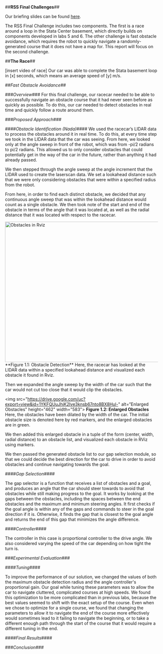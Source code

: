 ##**RSS Final Challenges**##

Our briefing slides can be found [here](https://docs.google.com/presentation/d/e/2PACX-1vSekBXbRD01jhey_eg-2L4vt1B33mCh0rY9d0mkfi_EToSflpEm3nEaTdERE42kCxp2E9qdc8IwDWxN/embed?start=false&loop=false&delayms=3000).

The RSS Final Challenge includes two components. The first is a race around a loop in the Stata Center basement, which directly builds on components developed in labs 5 and 6. The other challenge is fast obstacle avoidance, which requires the robot to quickly navigate a randomly-generated course that it does not have a map for. This report will focus on the second challenge.

##**The Race**##

[insert video of race]
Our car was able to complete the Stata basement loop in [x] seconds, which means an average speed of [y] m/s.

##*Fast Obstacle Avoidance*##

###*Overview*###
For this final challenge, our racecar needed to be able to successfully navigate an obstacle course that it had never seen before as quickly as possible. To do this, our car needed to detect obstacles in real time and quickly follow a route around them.

###*Proposed Approach*###

####*Obstacle Identification (Nada)*####
We used the racecar’s LIDAR data to process the obstacles around it in real time. To do this, at every time step we took in the LIDAR data that the car was seeing. From here, we looked only at the angle sweep in front of the robot, which was from -pi/2 radians to pi/2 radians. This allowed us to only consider obstacles that could potentially get in the way of the car in the future, rather than anything it had already passed. 

We then stepped through the angle sweep at the angle increment that the LIDAR used to create the laserscan data. We set a lookahead distance such that we were only considering obstacles that were within a specified radius from the robot. 

From here, in order to find each distinct obstacle, we decided that any continuous angle sweep that was within the lookahead distance would count as a single obstacle. We then took note of the start and end of the obstacle in terms of the angle that it was located at, as well as the radial distance that it was located with respect to the racecar.

<img src="https://drive.google.com/uc?export=view&id=1XlLoluyORkRVosqr394GfXYmmRSiGaMC" alt="Obstacles in Rviz" height="462" width="583">
**Figure 1.1: Obstacle Detection**
Here, the racecar has looked at the LIDAR data within a specified lookahead distance and visualized each obstacle it found in Rviz.

Then we expanded the angle sweep by the width of the car such that the car would not cut too close that it would clip the obstacles.

<img src="https://drive.google.com/uc?export=view&id=1YKFQUuJhjK2Ive3knsb67nto8BX8Hul-" alt=”Enlarged Obstacles" height="462" width="583">
**Figure 1.2: Enlarged Obstacles**
Here, the obstacles have been dilated by the width of the car. The initial obstacle size is denoted here by red markers, and the enlarged obstacles are in green.

We then added this enlarged obstacle in a tuple of the form (center, width, radial distance) to an obstacle list, and visualized each obstacle in RViz using markers. 

We then passed the generated obstacle list to our gap selection module, so that we could decide the best direction for the car to drive in order to avoid obstacles and continue navigating towards the goal.

####*Gap Selection*####

The gap selector is a function that receives a list of obstacles and a goal, and produces an angle that the car should steer towards to avoid that obstacles while still making progress to the goal. It works by looking at the gaps between the obstacles, including the spaces between the end obstacles and the maximum and minimum steering angles. It first checks if the goal angle is within any of the gaps and commands to steer in the goal direction if it is. Otherwise, it finds the gap that is closest to the goal angle and returns the end of this gap that minimizes the angle difference.

####*Controller*####

The controller in this case is proportional controller to the drive angle. We also considered varying the speed of the car depending on how tight the turn is.

###*Experimental Evaluation*###


####*Tuning*####

To improve the performance of our solution, we changed the values of both the maximum obstacle detection radius and the angle controller's proportional gain. Our goal while tuning these parameters was to allow the car to navigate cluttered, complicated courses at high speeds. We found this optimization to be more complicated than in previous labs, because the best values seemed to shift with the exact setup of the course. Even when we chose to optimize for a single course, we found that changing the parameters to allow it to navigate the end of the course more effectively would sometimes lead to it failing to navigate the beginning, or to take a different enough path through the start of the course that it would require a different tuning in the end. 

####*Final Results*####

###*Conclusion*###
